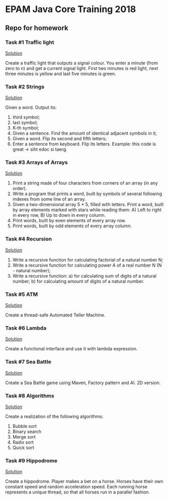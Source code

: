 # EPAM Java Core Training 2018
## Repo for homework

  ### Task #1 Traffic light
   [Solution](https://github.com/Michael-Kolbasov/EPAM-JavaCore/tree/master/task01/trafficlight/)
   
 Create a traffic light that outputs a signal colour. You enter a minute (from zero to n) and get
 a current signal light. First two minutes is red light, next three minutes is yellow and last five minutes is green.
 
  ### Task #2 Strings
  [Solution](https://github.com/Michael-Kolbasov/EPAM-JavaCore/tree/master/task02/string/manipulations/)
  
 Given a word. Output its:
 1) third symbol;
 2) last symbol;
 3) K-th symbol;
 4) Given a sentence. Find the amount of identical adjacent symbols in it;
 5) Given a word. Flip its second and fifth letters;
 6) Enter a sentence from keyboard. Flip its letters. Example: this code is great -> siht edoc si taerg.
 
  ### Task #3 Arrays of Arrays
  [Solution](https://github.com/Michael-Kolbasov/EPAM-JavaCore/tree/master/task03/array)
   
 1) Print a string made of four characters from corners of an array (in any order).
 2) Write a program that prints a word, built by symbols of several following indexes from some line of an array.
 3) Given a two-dimensional array 5 * 5, filled with letters. Print a word, built by array elements marked with stars while reading them: A) Left to right in every row, B) Up to down in every column.
 4) Print words, built by even elements of every array row.
 5) Print words, built by odd elements of every array column.

  ### Task #4 Recursion
  [Solution](https://github.com/Michael-Kolbasov/EPAM-JavaCore/tree/master/task04/recursion)
   
 1) Write a recursive function for calculating factorial of a natural number N;
 2) Write a recursive function for calculating power A of a real number N (N - natural number);
 3) Write a recursive function:
     a) for calculating sum of digits of a natural number;
     b) for calculating amount of digits of a natural number.
      
  ### Task #5 ATM
  [Solution](https://github.com/Michael-Kolbasov/EPAM-JavaCore/tree/master/task05/atm)
  
 Create a thread-safe Automated Teller Machine.
  
  ### Task #6 Lambda
  [Solution](https://github.com/Michael-Kolbasov/EPAM-JavaCore/tree/master/task06/functional/interface/)
  
 Create a functional interface and use it with lambda expression.

  ### Task #7 Sea Battle
  [Solution](https://github.com/Michael-Kolbasov/EPAM-JavaCore/tree/master/task07/seabattle)

 Create a Sea Battle game using Maven, Factory pattern and AI. 2D version.

  ### Task #8 Algorithms
  [Solution](https://github.com/Michael-Kolbasov/EPAM-JavaCore/tree/master/task08/algo)

 Create a realization of the following algorithms:
 1) Bubble sort
 2) Binary search
 3) Merge sort
 4) Radix sort
 5) Quick sort

  ### Task #9 Hippodrome
  [Solution](https://github.com/Michael-Kolbasov/EPAM-JavaCore/tree/master/task09/hippodrome/)

 Create a hippodrome.
 Player makes a bet on a horse. Horses have their own constant speed and random acceleration speed.
 Each running horse represents a unique thread, so that all horses run in a parallel fashion.